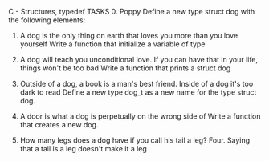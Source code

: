 C - Structures, typedef
TASKS
0. Poppy
Define a new type struct dog with the following elements:

1. A dog is the only thing on earth that loves you more than you love yourself
Write a function that initialize a variable of type

2. A dog will teach you unconditional love. If you can have that in your life, things won't be too bad
Write a function that prints a struct dog

3. Outside of a dog, a book is a man's best friend. Inside of a dog it's too dark to read
Define a new type dog_t as a new name for the type struct dog.

4. A door is what a dog is perpetually on the wrong side of
Write a function that creates a new dog.


5. How many legs does a dog have if you call his tail a leg? Four. Saying that a tail is a leg doesn't make it a leg

